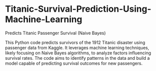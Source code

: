 # Titanic-Survival-Prediction-Using-Machine-Learning
Predicts Titanic Passenger Survival (Naive Bayes)

This Python code predicts survivors of the 1912 Titanic disaster using passenger data from Kaggle. It leverages machine learning techniques, likely focusing on Naive Bayes algorithms, to analyze factors influencing survival rates. The code aims to identify patterns in the data and build a model capable of predicting survival outcomes for new passengers.
